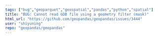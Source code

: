 ```yaml
---
tags: ["bug","geoparquet","geospatial","pandas","python","spatial"]
title: "BUG: Cannot read GDB file using a geometry filter (mask)"
html_url: "https://github.com/geopandas/geopandas/issues/3444"
user: "shiyuning"
repo: "geopandas/geopandas"
---
```


